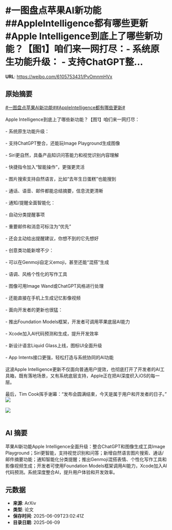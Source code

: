 # #一图盘点苹果AI新功能##AppleIntelligence都有哪些更新#Apple Intelligence到底上了哪些新功能？【图1】咱们来一网打尽：- 系统原生功能升级： - 支持ChatGPT整...

**URL**: https://weibo.com/6105753431/PvOmnmHVx

## 原始摘要

<a href="https://m.weibo.cn/search?containerid=231522type%3D1%26t%3D10%26q%3D%23%E4%B8%80%E5%9B%BE%E7%9B%98%E7%82%B9%E8%8B%B9%E6%9E%9CAI%E6%96%B0%E5%8A%9F%E8%83%BD%23&amp;extparam=%23%E4%B8%80%E5%9B%BE%E7%9B%98%E7%82%B9%E8%8B%B9%E6%9E%9CAI%E6%96%B0%E5%8A%9F%E8%83%BD%23" data-hide=""><span class="surl-text">#一图盘点苹果AI新功能#</span></a><a href="https://m.weibo.cn/search?containerid=231522type%3D1%26t%3D10%26q%3D%23AppleIntelligence%E9%83%BD%E6%9C%89%E5%93%AA%E4%BA%9B%E6%9B%B4%E6%96%B0%23&amp;extparam=%23AppleIntelligence%E9%83%BD%E6%9C%89%E5%93%AA%E4%BA%9B%E6%9B%B4%E6%96%B0%23" data-hide=""><span class="surl-text">#AppleIntelligence都有哪些更新#</span></a><br><br>Apple Intelligence到底上了哪些新功能？【图1】咱们来一网打尽：<br><br>- 系统原生功能升级：<br>    <br>    - 支持ChatGPT整合，还能玩Image Playground生成图像<br>        <br>    - Siri更自然，具备产品知识问答能力和视觉识别内容理解<br>        <br>    - 快捷指令加入“智能操作”，更强更灵活<br>        <br>    - 图片搜索支持自然语言，比如“去年生日蛋糕”也能搜到<br>        <br>    - 通话、语音、邮件都能总结摘要，信息流更清晰<br>        <br>- 通知/提醒全面智能化：<br>    <br>    - 自动分类提醒事项<br>        <br>    - 重要邮件和消息可标注为“优先”<br>        <br>    - 还会主动给出提醒建议，你想不到的它先想好<br>        <br>- 创意类功能新增不少：<br>    <br>    - 可以在Genmoji自定义emoji，甚至还能“混搭”生成<br>        <br>    - 语调、风格个性化的写作工具<br>        <br>    - 图像可用Image Wand或ChatGPT风格进行处理<br>        <br>    - 还能直接在手机上生成记忆影像视频<br>        <br>- 面向开发者的更新也很猛：<br>    <br>    - 推出Foundation Models框架，开发者可调用苹果底层AI能力<br>        <br>    - Xcode加入AI代码预测和生成，提升开发效率<br>        <br>    - 新设计语言Liquid Glass上线，图标UI全面升级<br>        <br>    - App Intents接口更强，轻松打造与系统协同的AI功能<br>        <br>这波Apple Intelligence更新不仅面向普通用户提效，也彻底打开了开发者的AI工具箱，既有落地场景，又有系统底层支持，Apple正在把AI深度织入iOS的每一层。<br><br>最后，Tim Cook挥手谢幕：“发布会圆满结束，今天是属于用户和开发者的日子。”<img style="" src="https://tvax1.sinaimg.cn/large/006Fd7o3ly1i29nfgwacaj30p00e2wk1.jpg" referrerpolicy="no-referrer"><br><br><img style="" src="https://tvax1.sinaimg.cn/large/006Fd7o3ly1i29ng4v8cbj30p00e2gvs.jpg" referrerpolicy="no-referrer"><br><br>

## AI 摘要

苹果AI新功能Apple Intelligence全面升级：整合ChatGPT和图像生成工具Image Playground；Siri更智能，支持视觉识别和问答；新增自然语言图片搜索、通话/邮件摘要功能；通知智能化分类提醒；推出Genmoji混搭表情、个性化写作工具和影像视频生成；开发者可使用Foundation Models框架调用AI能力，Xcode加入AI代码预测。系统深度整合AI，提升用户体验和开发效率。

## 元数据

- **来源**: ArXiv
- **类型**: 论文
- **保存时间**: 2025-06-09T23:02:41Z
- **目录日期**: 2025-06-09
